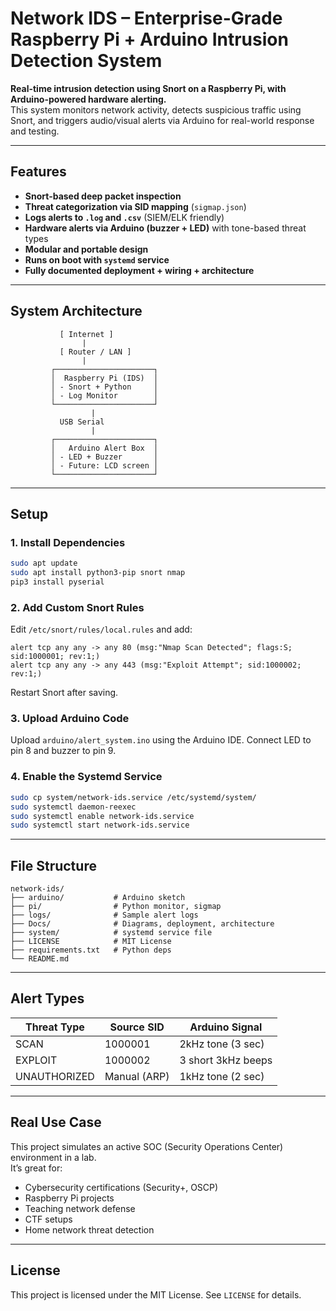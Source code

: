 # Network IDS – Enterprise-Grade Raspberry Pi + Arduino Intrusion Detection System

**Real-time intrusion detection using Snort on a Raspberry Pi, with Arduino-powered hardware alerting.**  
This system monitors network activity, detects suspicious traffic using Snort, and triggers audio/visual alerts via Arduino for real-world response and testing.

---

## Features

- **Snort-based deep packet inspection**
- **Threat categorization via SID mapping** (`sigmap.json`)
- **Logs alerts to `.log` and `.csv`** (SIEM/ELK friendly)
- **Hardware alerts via Arduino (buzzer + LED)** with tone-based threat types
- **Modular and portable design**
- **Runs on boot with `systemd` service**
- **Fully documented deployment + wiring + architecture**

---

## System Architecture

```
           [ Internet ]
                |
           [ Router / LAN ]
                |
         ┌──────────────────────┐
         │  Raspberry Pi (IDS)  │
         │ - Snort + Python     │
         │ - Log Monitor        │
         └──────────────────────┘
                  |
           USB Serial
                  |
         ┌──────────────────────┐
         │   Arduino Alert Box  │
         │ - LED + Buzzer       │
         │ - Future: LCD screen │
         └──────────────────────┘
```

---

## Setup

### 1. Install Dependencies

```bash
sudo apt update
sudo apt install python3-pip snort nmap
pip3 install pyserial
```

### 2. Add Custom Snort Rules

Edit `/etc/snort/rules/local.rules` and add:

```snort
alert tcp any any -> any 80 (msg:"Nmap Scan Detected"; flags:S; sid:1000001; rev:1;)
alert tcp any any -> any 443 (msg:"Exploit Attempt"; sid:1000002; rev:1;)
```

Restart Snort after saving.

### 3. Upload Arduino Code

Upload `arduino/alert_system.ino` using the Arduino IDE. Connect LED to pin 8 and buzzer to pin 9.

### 4. Enable the Systemd Service

```bash
sudo cp system/network-ids.service /etc/systemd/system/
sudo systemctl daemon-reexec
sudo systemctl enable network-ids.service
sudo systemctl start network-ids.service
```

---

## File Structure

```
network-ids/
├── arduino/           # Arduino sketch
├── pi/                # Python monitor, sigmap
├── logs/              # Sample alert logs
├── Docs/              # Diagrams, deployment, architecture
├── system/            # systemd service file
├── LICENSE            # MIT License
├── requirements.txt   # Python deps
└── README.md
```

---

## Alert Types

| Threat Type | Source SID   | Arduino Signal           |
|-------------|--------------|--------------------------|
| SCAN        | 1000001      | 2kHz tone (3 sec)        |
| EXPLOIT     | 1000002      | 3 short 3kHz beeps       |
| UNAUTHORIZED| Manual (ARP) | 1kHz tone (2 sec)        |

---

## Real Use Case

This project simulates an active SOC (Security Operations Center) environment in a lab.  
It’s great for:
- Cybersecurity certifications (Security+, OSCP)
- Raspberry Pi projects
- Teaching network defense
- CTF setups
- Home network threat detection

---

## License

This project is licensed under the MIT License. See `LICENSE` for details.
